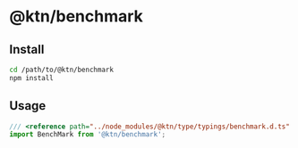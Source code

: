 # @ktn/benchmark

## Install

```bash
cd /path/to/@ktn/benchmark
npm install
```

## Usage


```javascript
/// <reference path="../node_modules/@ktn/type/typings/benchmark.d.ts" />
import BenchMark from '@ktn/benchmark';
```
